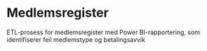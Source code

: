 # Medlemsregister
ETL-prosess for medlemsregister med Power BI-rapportering, som identifiserer feil medlemstype og betalingsavvik
